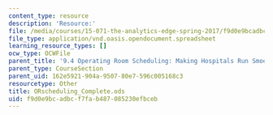 ```yaml
---
content_type: resource
description: 'Resource:'
file: /media/courses/15-071-the-analytics-edge-spring-2017/f9d0e9bcadbcf7fab487085230efbceb_ORscheduling_Complete.ods
file_type: application/vnd.oasis.opendocument.spreadsheet
learning_resource_types: []
ocw_type: OCWFile
parent_title: '9.4 Operating Room Scheduling: Making Hospitals Run Smoothly  (Recitation)'
parent_type: CourseSection
parent_uid: 162e5921-904a-9507-80e7-596c005168c3
resourcetype: Other
title: ORscheduling_Complete.ods
uid: f9d0e9bc-adbc-f7fa-b487-085230efbceb
---
```

